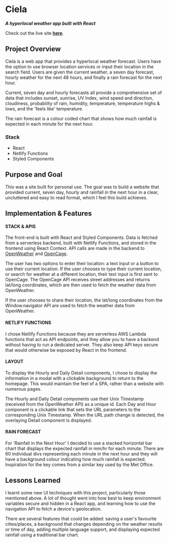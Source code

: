 # Ciela

**_A hyperlocal weather app built with React_**

Check out the live site [**here**](https://tinyurl.com/ciela-weather).

## Project Overview

Ciela is a web app that provides a hyperlocal weather forecast.
Users have the option to use browser location services or
input their location in the search field. Users are given the
current weather, a seven day forecast, hourly weather for the
next 48 hours, and finally a rain forecast for the next hour.

Current, seven day and hourly forecasts all provide a
comprehensive set of data that includes sunset, sunrise, UV
Index, wind speed and direction, cloudiness, probability of
rain, humidity, temperature, temperature highs & lows, and the
'feels like' temperature.

The rain forecast is a colour coded chart that shows how much
rainfall is expected in each minute for the next hour.

### Stack

- React
- Netlify Functions
- Styled Components

## Purpose and Goal

This was a site built for personal use. The goal was to build a
website that provided current, seven day, hourly and rainfall in
the next hour in a clear, uncluttered and easy to read format,
which I feel this build achieves.

## Implementation & Features

#### STACK & APIS

The front-end is built with React and Styled Components. Data is fetched from a serverless backend, built with Netlify Functions, and stored in the frontend using React Context. API calls are made in the backend to [OpenWeather](https://openweathermap.org/api) and [OpenCage](https://opencagedata.com/api).

The user has two options to enter their location: a text input or a button to use their current location. If the user chooses to type their current location, or search for weather at a different location, their text input is first sent to OpenCage. The OpenCage API receives street addresses and returns lat/long coordinates, which are then used to fetch the weather data from OpenWeather.

If the user chooses to share their location, the lat/long coordinates from the Window.navigator API are used to fetch the weather data from OpenWeather.

#### NETLIFY FUNCTIONS

I chose Netlify Functions because they are serverless AWS Lambda functions that act as API endpoints, and they allow you to have a backend without having to run a dedicated server. They also keep API keys secure that would otherwise be exposed by React in the frontend.

#### LAYOUT

To display the Hourly and Daily Detail components, I chose to display the information in a modal with a clickable background to return to the homepage. This would maintain the feel of a SPA, rather than a website with numerous pages.

The Hourly and Daily Detail components use their Unix Timestamp (received from the OpenWeather API) as a unique id. Each Day and Hour component is a clickable link that sets the URL parameters to the corresponding Unix Timestamp. When the URL path change is detected, the overlaying Detail component is displayed.

#### RAIN FORECAST

For 'Rainfall in the Next Hour' I decided to use a stacked horizontal bar chart that displays the expected rainfall in mm/hr for each minute. There are 60 individual divs representing each minute in the next hour and they will have a background colour indicating how much rainfall is expected. Inspiration for the key comes from a similar key used by the Met Office.

## Lessons Learned

I learnt some new UI techniques with this project, particularly those mentioned above. A lot of thought went into how best to keep environment variables secure and hidden in a React app, and learning how to use the navigation API to fetch a device's geolocation.

There are several features that could be added: saving a user's favourite cities/places, a background that changes depending on the weather results or time of day, adding multiple language support, and displaying expected rainfall using a traditional bar chart.
